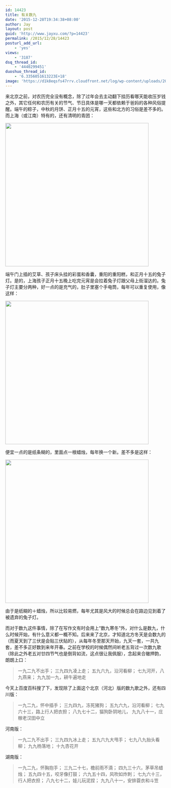 ```yaml
---
id: 14423
title: 有关数九
date: '2015-12-28T19:34:38+08:00'
author: Jay
layout: post
guid: 'http://www.jayxu.com/?p=14423'
permalink: /2015/12/28/14423
posturl_add_url:
    - 'yes'
views:
    - '3187'
dsq_thread_id:
    - '4440299451'
duoshuo_thread_id:
    - '6.3356051613223E+18'
image: 'https://d1k8eqsfs47rrv.cloudfront.net/log/wp-content/uploads/2015/12/dongzhi.jpg'
---
```


来北京之前，对农历完全没有概念，除了过年会去主动翻下挂历看哪天能收压岁钱之外，其它任何和农历有关的节气、节日具体是哪一天都依赖于爸妈的各种风俗提醒。端午的粽子，中秋的月饼、正月十五的元宵，这些和北方的习俗是差不多的。而上海（或江南）特有的，还有清明的青团：

<img src="http://www.jayxu.com/log/wp-content/uploads/2015/12/002564a17b730fa9bcb55c.jpg" alt="" width="450" />

端午门上插的艾草、孩子床头挂的彩蛋和香囊，重阳的重阳糕，和正月十五的兔子灯。是的，上海孩子正月十五晚上吃完元宵是会拉着兔子灯跟父母上街溜达的。兔子灯主要分两种，好一点的是充气的，肚子里塞个手电筒，每年可以重复使用，像这样：

<img src="http://www.jayxu.com/log/wp-content/uploads/2015/12/00173462.jpg" alt="" width="450" />

便宜一点的是纸条糊的，里面点一根蜡烛，每年换一个新。差不多是这样：

<img src="http://www.jayxu.com/log/wp-content/uploads/2015/12/201302011451376492.jpg" alt="" width="450" />

由于是纸糊的＋蜡烛，所以比较易燃，每年尤其是风大的时候总会在路边见到着了被遗弃的兔子灯。

而对于数九这件事情，除了在写作文有时会用上“数九寒冬”外，对什么是数九，什么时候开始，有什么意义都一概不知。后来来了北京，才知道北方冬天是会数九的（而夏天到了三伏是会贴三伏贴的），从每年冬至那天开始，九天一套，一共九套，差不多正好数到来年开春。之前在学校的时候偶然间听老五背过一次数九歌（除此之外老五对廿四节气也是倒背如流，这点很让我佩服），念起来合辙押韵，朗朗上口：
<blockquote>一九二九不出手；
三九四九凌上走；
五九六九，沿河看柳；
七九河开，八九燕来；
九九加一九，耕牛遍地走</blockquote>
今天上百度百科搜了下，发现除了上面这个北京（河北）版的数九歌之外，还有四川版：
<blockquote>一九二九，怀中插手；
三九四九，冻死猪狗；
五九六九，沿河看柳；
七九六十三，路上行人把衣担；
八九七十二，猫狗卧阴地儿，
九九八十一，庄稼老汉田中立</blockquote>
河南版：
<blockquote>一九二九不出手；
三九四九冰上走；
五九六九大甩手；
七九八九抬头看柳；
九九杨落地；
十九杏花开</blockquote>
湖南版：
<blockquote>一九二九，怀胸抱手；
三九二十七，檐前雨不滴；
四九三十六，茅草吊蜡烛；
五九四十五，咬牙像打鼓；
六九五十四，风吹如炸刺；
七九六十三，行人把衣担；
八九七十二，娃儿玩泥捏；
九九八十一，安排蓑衣和斗笠</blockquote>